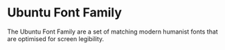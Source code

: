 # Ubuntu Font Family

The Ubuntu Font Family are a set of matching modern humanist fonts that are optimised for screen legibility.

